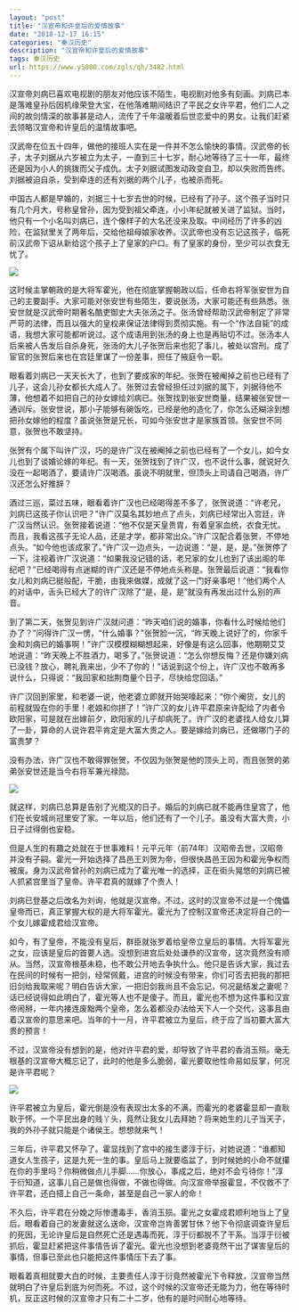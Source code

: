 ```yaml
---
layout: "post"
title: "汉宣帝和许皇后的爱情故事"
date: "2018-12-17 16:15"
categories: "秦汉历史"
description: "汉宣帝和许皇后的爱情故事"
tags: 秦汉历史
url: https://www.y5000.com/zgls/qh/3482.html
---
```






汉宣帝刘病已喜欢电视剧的朋友对他应该不陌生，电视剧对他多有刻画。刘病已本是落难皇孙后因机缘荣登大宝，在他落难期间结识了平民之女许平君，他们二人之间的故剑情深的故事甚是动人，流传了千年温暖着后世恋爱中的男女。让我们赶紧去领略汉宣帝和许皇后的温情故事吧。

汉武帝在位五十四年，做他的接班人实在是一件并不怎么愉快的事情。汉武帝的长子，太子刘据从六岁被立为太子，一直到三十七岁，耐心地等待了三十一年，最终还是因为小人的挑拨而父子成仇。太子刘据试图发动政变自卫，却以失败而告终。刘据被迫自杀，受到牵连的还有刘据的两个儿子，也被杀而死。

中国古人都是早婚的，刘据三十七岁去世的时候，已经有了孙子。这个孩子当时只有几个月大，号称皇曾孙，因为受到祖父牵连，小小年纪就被关进了监狱。当时，他只有一个小名叫刘病已，连个像样子的大名还没来及取。中间经历了许多的凶险，在监狱里关了两年后，交给他祖母娘家收养。汉武帝也没有忘记这孩子，临死前汉武帝下诏从新给这个孩子上了皇家的户口。有了皇家的身份，至少可以衣食无忧了。

![](https://img.y5000.com/uploads/allimg/161014/6-161014115A9104.jpg)

这时候主掌朝政的是大将军霍光，他在彻底掌握朝政以后，任命右将军张安世为自己的主要副手。大家可能对张安世有些陌生，要说张汤，大家可能还有些熟悉。张安世就是汉武帝时期著名酷吏御史大夫张汤之子。张汤曾经帮助汉武帝制定了非常严苛的法律，而且以强大的皇权来保证法律得到贯彻实施。有一个“作法自毙”的成语，我想大家可能都听说过。这个成语用到张汤的身上也是再贴切不过。张汤本人后来被人告发后自杀身死，张汤的大儿子张贺后来也犯了事儿，被处以宫刑。成了宦官的张贺后来也在宫廷里谋了一份差事，担任了掖庭令一职。

眼看着刘病已一天天长大了，也到了要成家的年纪。张贺在被阉掉之前也已经有了儿子，这会儿孙女都长大成人了。张贺过去曾经担任过刘据的属下，刘据待他不薄，他想着不如把自己的孙女嫁给刘病已。张贺找到张安世商量，结果被张安世一通训斥。张安世说，那小子能够有碗饭吃，已经是他的造化了，你怎么还糊涂到想把孙女嫁他的程度？虽说张贺是兄长，可如今张安世才是家族首领。张安世不同意，张贺也不敢坚持。

张贺有个属下叫许广汉，巧的是许广汉在被阉掉之前也已经有了一个女儿，如今女儿也到了谈婚论嫁的年纪。有一天，张贺找到了许广汉，也不说什么事，就说好久没在一起喝酒了，要请许广汉喝酒。虽说不明就里，但顶头上司请自己喝酒，许广汉还怎么好推辞？

酒过三巡，菜过五味，眼看着许广汉也已经喝得差不多了，张贺说道：“许老兄，刘病已这孩子你认识吧？”许广汉莫名其妙地点了点头，刘病已经常出入宫廷，许广汉当然认识。张贺接着说道：“他不仅是天皇贵胄，有着皇家血统，衣食无忧。而且，我看这孩子无论人品，还是才学，都非常出众。”许广汉配合着张贺，不停地点头。“如今他也该成家了。”许广汉一边点头，一边说道：“是，是，是。”张贺停了一下，注视着许广汉说道：“如果我没记错的话，老兄家的女儿也到了该出阁的年纪吧？”已经喝得有点迷糊的许广汉还是不停地点头称是。张贺最后说道：“我看你女儿和刘病已挺般配，干脆，由我来做媒，成就了这一门好亲事吧！”他们两个人的对话中，舌头已经大了的许广汉除了“是，是，是”就没有再发出过什么别的声音。

到了第二天，张贺见到许广汉就问道：“昨天咱们说的婚事，你看什么时候给他们办了？”问得许广汉一愣，“什么婚事？”张贺脸一沉，“昨天晚上说好了的，你家千金和刘病已的婚事啊！”许广汉模模糊糊想起来，好像是有这么回事，他期期艾艾地说道：“昨天晚上不胜酒力，喝多了。”张贺说道：“怎么你想反悔？还是你嫌刘病已没钱？放心，聘礼我来出，少不了你的！”话说到这个份上，许广汉也不敢再多说什么，只得说：“我回家和拙荆商量个日子，尽快给您回话。”

许广汉回到家里，和老婆一说，他老婆立即就开始哭嚎起来：“你个阉货，女儿的前程就毁在你的手里！老娘和你拼了！”许广汉的女儿许平君原来许配给了内者令欧阳家，可是就在出嫁前夕，欧阳家的儿子却病死了。许广汉的老婆找人给女儿算了一卦，算命的人说许君平肯定是大富大贵之人。要是嫁给刘病已，还做哪门子的富贵梦？

没有办法，许广汉也不敢得罪张贺，不仅因为张贺是他的顶头上司，而且张贺的弟弟张安世还是当今右将军兼光禄勋。

![](https://img.y5000.com/uploads/allimg/161014/6-161014115PC04.jpg)

就这样，刘病已总算是告别了光棍汉的日子。婚后的刘病已就不能再住皇宫了，他们在长安城尚冠里安了家。一年以后，他们还有了一个儿子。虽没有大富大贵，小日子过得倒也安稳。

但是人生的有趣之处就在于世事难料！元平元年（前74年）汉昭帝去世，汉昭帝并没有子嗣。霍光一开始选择了昌邑王刘贺为帝，但很快昌邑王因为和霍光争权而被废。身为汉武帝曾孙的刘病已成为了霍光唯一的选择，正在街头晃悠的刘病已被人抓紧宫里当了皇帝。许平君真的就嫁了个贵人！

刘病已登基之后改名为刘询，他就是汉宣帝。不过，这时的汉宣帝不过是一个傀儡皇帝而已，真正掌握大权的是大将军霍光。霍光为了控制汉宣帝还决定将自己的一个女儿嫁霍成君给汉宣帝。

如今，有了皇帝，不能没有皇后，群臣就张罗着给皇帝立皇后的事情。大将军霍光之女，应该是皇后的首要人选。没想到进宫后处处谦恭的汉宣帝，这次竟然没有顺从。当然，汉宣帝根基未稳，也不敢公开地去争执什么。他只是告诉大家，我过去在民间的时候有一把剑，经常佩戴，进宫的时候没有带来，你们可否去把我的那把旧剑给我取来呢？明白告诉大家，一把旧剑我尚且不会忘记，何况是结发之妻呢？话已经说得如此明白了，霍光等人也不是傻子。而且，霍光也不想为这件事和汉宣帝闹掰，一年内接连废黜两个皇帝，怎么着都没办法给天下人一个交代，这事且由着汉宣帝的意思来吧。当年的十一月，许平君被立为皇后，终于应了当初要大富大贵的预言！

不过，汉宣帝没有想到的是，他对许平君的爱，却导致了许平君的香消玉殒。毫无根基的汉宣帝大概忘记了，此时的他是多么脆弱，霍光要取他性命易如反掌，何况是许平君呢？

![](https://img.y5000.com/uploads/allimg/161014/6-161014115UG14.jpg)

许平君被立为皇后，霍光倒是没有表现出太多的不满，而霍光的老婆霍显却一直耿耿于怀。一个平民出身的贱丫头，竟然让我女儿去拜她？将来她生的儿子当天子，我的外孙子就只能是个诸侯王。想想就来气！

三年后，许平君又怀孕了。霍显找到了宫中的接生婆淳于衍，对她说道：“谁都知道女人生孩子，这是九死一生的事。皇后马上就要临盆了，到时候她的小命不就攥在你的手里吗？你稍微做点儿手脚……你放心，事成之后，绝对不会亏待你！”淳于衍知道，这事儿自己是做也得做，不做也得做。向汉宣帝举报霍显，不仅救不了许平君，还白搭上自己一条命，甚至是自己一家人的命！

不久后，许平君在分娩之际惨遭毒手，香消玉殒。霍光之女霍成君顺利地当上了皇后。眼看着自己的发妻就这么送命，汉宣帝岂肯善罢甘休？他下令彻底调查许皇后的死因，无论许皇后是自然死亡还是遇毒而死，淳于衍都脱不了干系。当淳于衍被抓后，霍显赶紧把这件事情告诉了霍光。霍光也没想到老婆竟然干出了谋害皇后的事情，但事已至此也只能把这件事情压下去了事。

眼看着真相就要大白的时候，主要责任人淳于衍竟然被霍光下令释放，汉宣帝当然就明白了许皇后到底为何而死。不过，这个时候的汉宣帝还无能为力，他在等待时机，反正这时候的汉宣帝才只有二十二岁，他有的是时间耐心地等待。
